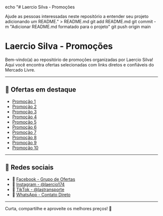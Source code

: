 echo "# Laercio Silva - Promoções

Ajude as pessoas interessadas neste repositório a entender seu projeto adicionando um README." > README.md
git add README.md
git commit -m "Adicionar README.md formatado para o projeto"
git push origin main
# Laercio Silva - Promoções

Bem-vindo(a) ao repositório de promoções organizadas por Laercio Silva!  
Aqui você encontra ofertas selecionadas com links diretos e confiáveis do Mercado Livre.

---

## 🛒 Ofertas em destaque

- [Promoção 1](https://mercadolivre.com/sec/25as39n)
- [Promoção 2](https://mercadolivre.com/sec/2FMqAKw)
- [Promoção 3](https://mercadolivre.com/sec/29ghKYr)
- [Promoção 4](https://mercadolivre.com/sec/27tgYvP)
- [Promoção 5](https://mercadolivre.com/sec/1MtgzVE)
- [Promoção 6](https://mercadolivre.com/sec/2AUEtEw)
- [Promoção 7](https://mercadolivre.com/sec/1mf6Sfu)
- [Promoção 8](https://mercadolivre.com/sec/1W1DgoZ)
- [Promoção 9](https://mercadolivre.com/sec/2gnxGnb)
- [Promoção 10](https://mercadolivre.com/sec/1SMctqZ)

---

## 📲 Redes sociais

- 🔵 [Facebook - Grupo de Ofertas](https://www.facebook.com/groups/908200971102259)
- 📸 [Instagram - @laercio174](https://www.instagram.com/laercio174/)
- 🎵 [TikTok - @lastransporte](https://www.tiktok.com/@lastransporte)
- 💬 [WhatsApp - Contato Direto](https://wa.me/message/GYVIFSJZQXRWN1)

---

Curta, compartilhe e aproveite os melhores preços! 🚀  
